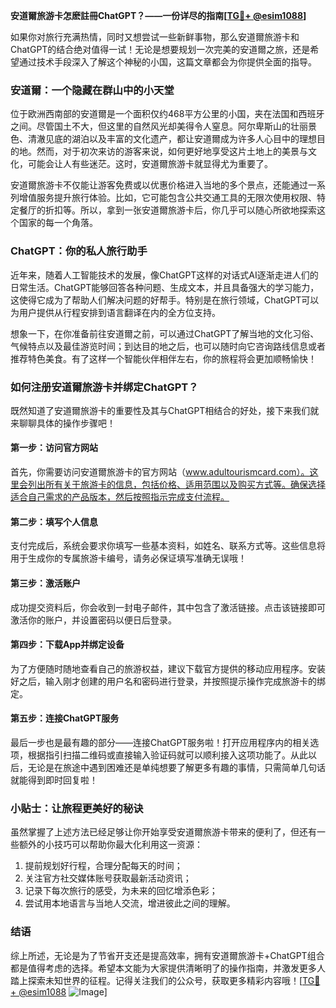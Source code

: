 **安道爾旅游卡怎麽註冊ChatGPT？——一份详尽的指南[[TG💪+ @esim1088](https://t.me/s/esim1088)]**

如果你对旅行充满热情，同时又想尝试一些新鲜事物，那么安道爾旅游卡和ChatGPT的结合绝对值得一试！无论是想要规划一次完美的安道爾之旅，还是希望通过技术手段深入了解这个神秘的小国，这篇文章都会为你提供全面的指导。

### 安道爾：一个隐藏在群山中的小天堂

位于欧洲西南部的安道爾是一个面积仅约468平方公里的小国，夹在法国和西班牙之间。尽管国土不大，但这里的自然风光却美得令人窒息。阿尔卑斯山的壮丽景色、清澈见底的湖泊以及丰富的文化遗产，都让安道爾成为许多人心目中的理想目的地。然而，对于初次来访的游客来说，如何更好地享受这片土地上的美景与文化，可能会让人有些迷茫。这时，安道爾旅游卡就显得尤为重要了。

安道爾旅游卡不仅能让游客免费或以优惠价格进入当地的多个景点，还能通过一系列增值服务提升旅行体验。比如，它可能包含公共交通工具的无限次使用权限、特定餐厅的折扣等。所以，拿到一张安道爾旅游卡后，你几乎可以随心所欲地探索这个国家的每一个角落。

### ChatGPT：你的私人旅行助手

近年来，随着人工智能技术的发展，像ChatGPT这样的对话式AI逐渐走进人们的日常生活。ChatGPT能够回答各种问题、生成文本，并且具备强大的学习能力，这使得它成为了帮助人们解决问题的好帮手。特别是在旅行领域，ChatGPT可以为用户提供从行程安排到语言翻译在内的全方位支持。

想象一下，在你准备前往安道爾之前，可以通过ChatGPT了解当地的文化习俗、气候特点以及最佳游览时间；到达目的地之后，也可以随时向它咨询路线信息或者推荐特色美食。有了这样一个智能伙伴相伴左右，你的旅程将会更加顺畅愉快！

### 如何注册安道爾旅游卡并绑定ChatGPT？

既然知道了安道爾旅游卡的重要性及其与ChatGPT相结合的好处，接下来我们就来聊聊具体的操作步骤吧！

#### 第一步：访问官方网站

首先，你需要访问安道爾旅游卡的官方网站（www.adultourismcard.com）。这里会列出所有关于旅游卡的信息，包括价格、适用范围以及购买方式等。确保选择适合自己需求的产品版本，然后按照指示完成支付流程。

#### 第二步：填写个人信息

支付完成后，系统会要求你填写一些基本资料，如姓名、联系方式等。这些信息将用于生成你的专属旅游卡编号，请务必保证填写准确无误哦！

#### 第三步：激活账户

成功提交资料后，你会收到一封电子邮件，其中包含了激活链接。点击该链接即可激活你的账户，并设置密码以便日后登录。

#### 第四步：下载App并绑定设备

为了方便随时随地查看自己的旅游权益，建议下载官方提供的移动应用程序。安装好之后，输入刚才创建的用户名和密码进行登录，并按照提示操作完成旅游卡的绑定。

#### 第五步：连接ChatGPT服务

最后一步也是最有趣的部分——连接ChatGPT服务啦！打开应用程序内的相关选项，根据指引扫描二维码或直接输入验证码就可以顺利接入这项功能了。从此以后，无论是在旅途中遇到困难还是单纯想要了解更多有趣的事情，只需简单几句话就能得到即时回复啦！

### 小贴士：让旅程更美好的秘诀

虽然掌握了上述方法已经足够让你开始享受安道爾旅游卡带来的便利了，但还有一些额外的小技巧可以帮助你最大化利用这一资源：

1. 提前规划好行程，合理分配每天的时间；
2. 关注官方社交媒体账号获取最新活动资讯；
3. 记录下每次旅行的感受，为未来的回忆增添色彩；
4. 尝试用本地语言与当地人交流，增进彼此之间的理解。

### 结语

综上所述，无论是为了节省开支还是提高效率，拥有安道爾旅游卡+ChatGPT组合都是值得考虑的选择。希望本文能为大家提供清晰明了的操作指南，并激发更多人踏上探索未知世界的征程。记得关注我们的公众号，获取更多精彩内容哦！[[TG💪+ @esim1088](https://t.me/s/esim1088) ![Image](https://i.postimg.cc/4NQfJmqS/Snipaste-2025-05-13-00-14-12.png)]